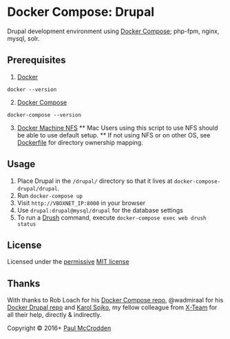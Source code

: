 # Docker Compose: Drupal

Drupal development environment using [Docker Compose](https://docs.docker.com/compose/); php-fpm, nginx, mysql, solr.


## Prerequisites

1. [Docker](http://docker.com)
  ```
  docker --version
  ```
2. [Docker Compose](https://docs.docker.com/compose/)
  ```
  docker-compose --version
  ```
3. [Docker Machine NFS](https://github.com/adlogix/docker-machine-nfs)
** Mac Users using this script to use NFS should be able to use default setup.
** If not using NFS or on other OS, see [Dockerfile](https://github.com/mccrodp/drupal-docker-compose/blob/master/Dockerfile) for directory ownership mapping.

## Usage

1. Place Drupal in the `/drupal/` directory so that it lives at `docker-compose-drupal/drupal`.
2. Run `docker-compose up`
3. Visit `http://VBOXNET_IP:8000` in your browser
4. Use `drupal:drupal@mysql/drupal` for the database settings
5. To run a [Drush](http://drush.org) command, execute `docker-compose exec web drush status`

## License

Licensed under the [permissive](http://en.wikipedia.org/wiki/Permissive_free_software_licence) [MIT license](http://creativecommons.org/licenses/MIT/)

## Thanks
With thanks to Rob Loach for his [Docker Compose repo](https://github.com/RobLoach/docker-compose-drupal), @wadmiraal for his [Docker Drupal repo](https://github.com/wadmiraal/docker-drupal/) and [Karol Sojko](https://github.com/karolsojko), my fellow colleague from [X-Team](x-team.com) for all their help, directly & indirectly.

Copyright &copy; 2016+ [Paul McCrodden](http://opensourceopenmind.ninja)
